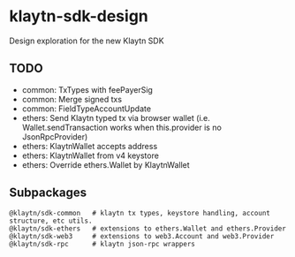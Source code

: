 # klaytn-sdk-design

Design exploration for the new Klaytn SDK

## TODO

- common: TxTypes with feePayerSig
- common: Merge signed txs
- common: FieldTypeAccountUpdate
- ethers: Send Klaytn typed tx via browser wallet (i.e. Wallet.sendTransaction works when this.provider is no JsonRpcProvider)
- ethers: KlaytnWallet accepts address
- ethers: KlaytnWallet from v4 keystore
- ethers: Override ethers.Wallet by KlaytnWallet

## Subpackages

```
@klaytn/sdk-common   # klaytn tx types, keystore handling, account structure, etc utils.
@klaytn/sdk-ethers   # extensions to ethers.Wallet and ethers.Provider
@klaytn/sdk-web3     # extensions to web3.Account and web3.Provider
@klaytn/sdk-rpc      # klaytn json-rpc wrappers
```
